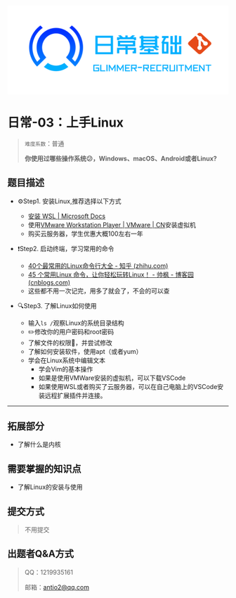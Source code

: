 ![](image/daily.png)

# 日常-03：上手Linux

> `难度系数`：普通
>
> 
>
> **你使用过哪些操作系统😕，Windows、macOS、Android或者Linux?**

## 题目描述

- ⚙️Step1. 安装Linux,推荐选择以下方式
  - [安装 WSL | Microsoft Docs](https://docs.microsoft.com/zh-cn/windows/wsl/install)
  - 使用[VMware Workstation Player | VMware | CN](https://www.vmware.com/cn/products/workstation-player.html)安装虚拟机
  - 购买云服务器，学生优惠大概100左右一年

- ❗Step2. 启动终端，学习常用的命令
  - [40个最常用的Linux命令行大全 - 知乎 (zhihu.com)](https://zhuanlan.zhihu.com/p/420247468)
  - [45 个常用Linux 命令，让你轻松玩转Linux！ - 帅枫 - 博客园 (cnblogs.com)](https://www.cnblogs.com/kuangtf/articles/16353162.html)
  - 这些都不用一次记完，用多了就会了，不会的可以查

- 🔍Step3. 了解Linux如何使用
  - 输入`ls /`观察Linux的系统目录结构
  - ✏️修改你的用户密码和root密码
  - 了解文件的权限🤔，并尝试修改
  - 了解如何安装软件，使用apt（或者yum）
  - 学会在Linux系统中编辑文本
    - 学会Vim的基本操作
    - 如果是使用VMWare安装的虚拟机，可以下载VSCode
    - 如果使用WSL或者购买了云服务器，可以在自己电脑上的VSCode安装远程扩展插件并连接。




---

## 拓展部分

- 了解什么是内核

## 需要掌握的知识点

- 了解Linux的安装与使用

## 提交方式

> 不用提交

## 出题者Q&A方式

> QQ：1219935161
>
> 邮箱：antio2@qq.com